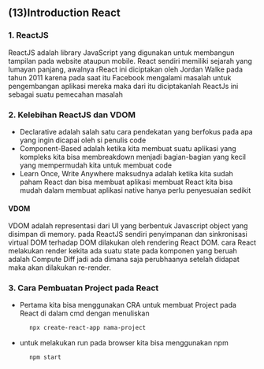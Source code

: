 ## (13)Introduction React

### 1. ReactJS
ReactJS adalah library JavaScript yang digunakan untuk membangun tampilan pada website ataupun mobile. React sendiri memiliki sejarah yang lumayan panjang, awalnya rReact ini diciptakan oleh Jordan Walke pada tahun 2011 karena pada saat itu Facebook mengalami masalah untuk pengembangan aplikasi mereka maka dari itu diciptakanlah ReactJs ini sebagai suatu pemecahan masalah

### 2. Kelebihan ReactJS dan VDOM
- Declarative adalah salah satu cara pendekatan yang berfokus pada apa yang ingin dicapai oleh si penulis code 
- Component-Based adalah ketika kita membuat suatu aplikasi yang kompleks kita bisa membreakdown menjadi bagian-bagian yang kecil yang mempermudah kita untuk membuat code  
- Learn Once, Write Anywhere maksudnya adalah ketika kita sudah paham React dan bisa membuat aplikasi membuat React kita bisa mudah dalam membuat aplikasi native hanya perlu penyesuaian sedikit
#### VDOM
VDOM adalah representasi dari UI yang berbentuk Javascript object yang disimpan di memory. pada ReactJS sendiri penyimpanan dan sinkronisasi virtual DOM terhadap DOM dilakukan oleh rendering React DOM. cara React melakukan render kekita ada suatu state pada komponen yang beruah adalah Compute Diff jadi ada dimana saja perubhaanya setelah didapat maka akan dilakukan re-render. 

### 3. Cara Pembuatan Project pada React
- Pertama kita bisa menggunakan CRA untuk membuat Project pada React di dalam cmd dengan menuliskan 
```bash
      npx create-react-app nama-project
   ```
- untuk melakukan run pada browser kita bisa menggunakan npm
```bash
      npm start
   ```
